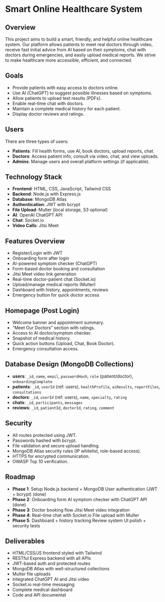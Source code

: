 # Smart Online Healthcare System

## Overview
This project aims to build a smart, friendly, and helpful online healthcare system. Our platform allows patients to meet real doctors through video, receive fast initial advice from AI based on their symptoms, chat with doctors during emergencies, and easily upload medical reports. We strive to make healthcare more accessible, efficient, and connected.

## Goals
- Provide patients with easy access to doctors online.
- Use AI (ChatGPT) to suggest possible illnesses based on symptoms.
- Allow patients to upload test results (PDFs).
- Enable real-time chat with doctors.
- Maintain a complete medical history for each patient.
- Display doctor reviews and ratings.

## Users
There are three types of users:
- **Patients**: Fill health forms, use AI, book doctors, upload reports, chat.
- **Doctors**: Access patient info, consult via video, chat, and view uploads.
- **Admins**: Manage users and overall platform settings (if applicable).

## Technology Stack
- **Frontend**: HTML, CSS, JavaScript, Tailwind CSS
- **Backend**: Node.js with Express.js
- **Database**: MongoDB Atlas
- **Authentication**: JWT with bcrypt
- **File Upload**: Multer (local storage, S3 optional)
- **AI**: OpenAI ChatGPT API
- **Chat**: Socket.io
- **Video Calls**: Jitsi Meet

## Features Overview
- Register/Login with JWT
- Onboarding form after login
- AI-powered symptom checker (ChatGPT)
- Form-based doctor booking and consultation
- Jitsi Meet video link generation
- Real-time doctor-patient chat (Socket.io)
- Upload/manage medical reports (Multer)
- Dashboard with history, appointments, reviews
- Emergency button for quick doctor access

## Homepage (Post Login)
- Welcome banner and appointment summary.
- “Meet Our Doctors” section with ratings.
- Access to AI doctor/symptom checker.
- Snapshot of medical history.
- Quick action buttons (Upload, Chat, Book Doctor).
- Emergency consultation access.

## Database Design (MongoDB Collections)
- **users**: `_id`, `name`, `email`, `passwordHash`, `role` (patient/doctor), `onboardingComplete`
- **patients**: `_id`, `userId` (ref: users), `healthProfile`, `aiResults`, `reportFiles`, `consultations`
- **doctors**: `_id`, `userId` (ref: users), `name`, `specialty`, `rating`
- **chats**: `_id`, `participants`, `messages`
- **reviews**: `_id`, `patientId`, `doctorId`, `rating`, `comment`

## Security
- All routes protected using JWT.
- Passwords hashed with bcrypt.
- File validation and secure upload handling.
- MongoDB Atlas security rules (IP whitelist, role-based access).
- HTTPS for encrypted communication.
- OWASP Top 10 verification.

## Roadmap
- **Phase 1**: Setup Node.js backend + MongoDB User authentication (JWT + bcrypt) (done)
- **Phase 2**: Onboarding form AI symptom checker with ChatGPT API (done)
- **Phase 3**: Doctor booking flow Jitsi Meet video integration
- **Phase 4**: Real-time chat with Socket.io File upload with Multer
- **Phase 5**: Dashboard + history tracking Review system UI polish + security tests

## Deliverables
- HTML/CSS/JS frontend styled with Tailwind
- RESTful Express backend with all APIs
- JWT-based auth and protected routes
- MongoDB Atlas with well-structured collections
- Multer file uploads
- Integrated ChatGPT AI and Jitsi video
- Socket.io real-time messaging
- Complete medical dashboard
- Code and API documentat
